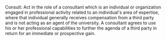 Consult: Act in the role of a consultant which is an individual or organization engaged in professional activity related to an individual's area of expertise, where that individual generally receives compensation from a third party and is not acting as an agent of the university.  A consultant agrees to use his or her professional capabilities to further the agenda of a third party in return for an immediate or prospective gain.
